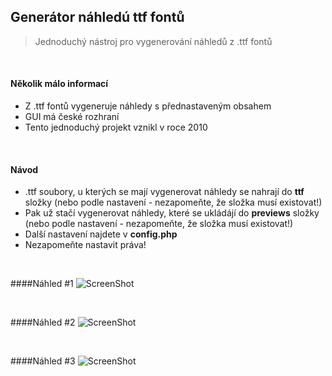## Generátor náhledú ttf fontů
> Jednoduchý nástroj pro vygenerování náhledů z .ttf fontů

<br>

#### Několik málo informací
* Z .ttf fontů vygeneruje náhledy s přednastaveným obsahem
* GUI má české rozhraní
* Tento jednoduchý projekt vznikl v roce 2010

<br>

#### Návod
* .ttf soubory, u kterých se mají vygenerovat náhledy se nahrají do **ttf** složky (nebo podle nastavení - nezapomeňte, že složka musí existovat!)
* Pak už stačí vygenerovat náhledy, které se ukládájí do **previews** složky (nebo podle nastavení - nezapomeňte, že složka musí existovat!)
* Další nastavení najdete v **config.php**
* Nezapomeňte nastavit práva!

<br>

####Náhled #1
![ScreenShot](https://raw.github.com/MartinFugess/Generator-nahledu-ttf-fontu/master/font_gen_nahled_1.jpg)

<br>

####Náhled #2
![ScreenShot](https://raw.github.com/MartinFugess/Generator-nahledu-ttf-fontu/master/font_gen_nahled_2.jpg)

<br>

####Náhled #3
![ScreenShot](https://raw.github.com/MartinFugess/Generator-nahledu-ttf-fontu/master/font_gen_nahled_3.jpg)
